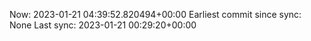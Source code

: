 Now: 2023-01-21 04:39:52.820494+00:00 Earliest commit since sync: None Last sync: 2023-01-21 00:29:20+00:00

